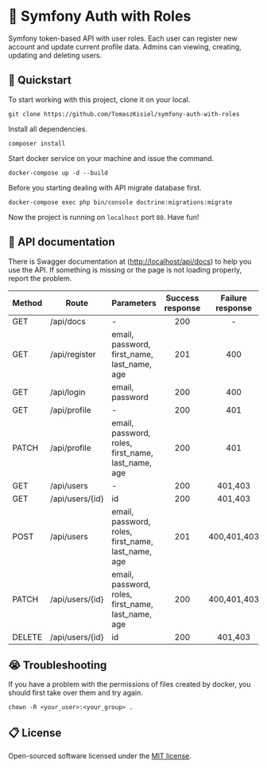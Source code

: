 # :lock_with_ink_pen: Symfony Auth with Roles

Symfony token-based API with user roles. Each user can register
new account and update current profile data. Admins can viewing, 
creating, updating and deleting users. 

## :rabbit: Quickstart

To start working with this project, clone it on your local.

```
git clone https://github.com/TomaszKisiel/symfony-auth-with-roles
```

Install all dependencies.

```
composer install
```

Start docker service on your machine and issue the command.

```
docker-compose up -d --build
```

Before you starting dealing with API migrate database first.

```
docker-compose exec php bin/console doctrine:migrations:migrate
```

Now the project is running on ```localhost``` port ```80```. Have fun!

## :memo: API documentation

There is Swagger documentation at ([http://localhost/api/docs](http://localhost/api/docs)) to help 
you use the API. If something is missing or the page is not loading properly, report the problem.

| Method | Route | Parameters | Success response | Failure response
|-------------|---|---| :---: | :---: |
| GET | /api/docs | - | 200 | - |
| GET | /api/register | email, password, first_name, last_name, age | 201 | 400 |
| GET | /api/login | email, password | 200 | 400 |
| GET | /api/profile | - | 200 | 401 |
| PATCH | /api/profile | email, password, roles, first_name, last_name, age | 200 | 401 |
| GET | /api/users | - | 200 | 401,403 |
| GET | /api/users/{id} | id | 200 | 401,403 |
| POST | /api/users | email, password, roles, first_name, last_name, age | 201 | 400,401,403 |
| PATCH | /api/users/{id} | email, password, roles, first_name, last_name, age | 200 | 400,401,403 |
| DELETE | /api/users/{id} | id | 200 | 401,403 |

## :sob: Troubleshooting

If you have a problem with the permissions of files created by
docker, you should first take over them and try again.

```
chown -R <your_user>:<your_group> .
```

## :clipboard: License

Open-sourced software licensed under the [MIT license](https://opensource.org/licenses/MIT).
